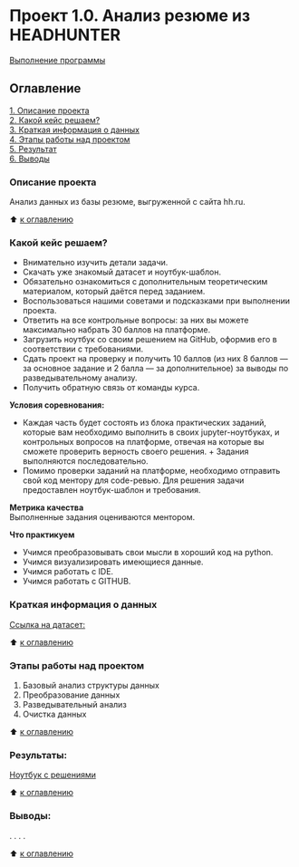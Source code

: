 # Проект 1.0.    Анализ резюме из HEADHUNTER

[Выполнение программы](https://colab.research.google.com/drive/1v0h1UeK9ndtqA3W_PVhGXkAdL9vlmDkd)

## Оглавление  
[1. Описание проекта](https://github.com/PavelZhuravkov/sf_data_science/tree/main/project_1.0/readme.md#Описание-проекта)  
[2. Какой кейс решаем?](https://github.com/PavelZhuravkov/sf_data_science/tree/main/project_0.1/readmydescription.md#Какой-кейс-решаем)  
[3. Краткая информация о данных](https://github.com/PavelZhuravkov/sf_data_science/tree/main/project_0.1/readmydescription.md#Краткая-информация-о-данных)  
[4. Этапы работы над проектом](https://github.com/PavelZhuravkov/sf_data_science/tree/main/project_0.1/readmydescription.md#Этапы-работы-над-проектом)  
[5. Результат](https://github.com/PavelZhuravkov/sf_data_science/tree/main/project_0.1/readmydescription.md#Результат)    
[6. Выводы](https://github.com/PavelZhuravkov/sf_data_science/tree/main/project_0.1/readmydescription.md#Выводы) 

### Описание проекта    
Анализ данных из базы резюме, выгруженной с сайта hh.ru.

:arrow_up: [к оглавлению](https://github.com/PavelZhuravkov/sf_data_science/tree/main/project_0.1/readmydescription.md#Оглавление)


### Какой кейс решаем?    
+  Внимательно изучить детали задачи.
+  Скачать уже знакомый датасет и ноутбук-шаблон.
+  Обязательно ознакомиться с дополнительным теоретическим материалом, который даётся перед заданием.
+  Воспользоваться нашими советами и подсказками при выполнении проекта.
+  Ответить на все контрольные вопросы: за них вы можете максимально набрать 30 баллов на платформе.
+  Загрузить ноутбук со своим решением на GitHub, оформив его в соответствии с требованиями.
+  Сдать проект на проверку и получить 10 баллов (из них 8 баллов — за основное задание и 2 балла — за дополнительное) за выводы по разведывательному анализу.
+  Получить обратную связь от команды курса.

**Условия соревнования:**  
+  Каждая часть будет состоять из блока практических заданий, которые вам необходимо выполнить в своих jupyter-ноутбуках, и контрольных вопросов на платформе, отвечая на которые вы сможете проверить верность своего решения.      +  Задания выполняются последовательно.
+  Помимо проверки заданий на платформе, необходимо отправить свой код ментору для code-ревью. Для решения задачи предоставлен ноутбук-шаблон и требования.

**Метрика качества**     
Выполненные задания оцениваются ментором.

**Что практикуем**     
- Учимся преобразовывать свои мысли в  хороший код на python.
- Учимся визуализировать имеющиеся данные.
- Учимся работать с IDE.
- Учимся работать с GITHUB.

### Краткая информация о данных
[Ссылка на датасет:](_________)
  
:arrow_up: [к оглавлению](https://github.com/PavelZhuravkov/sf_data_science/tree/main/project_0.1/readmydescription.md#Оглавление)


### Этапы работы над проектом  
1. Базовый анализ структуры данных
2. Преобразование данных
3. Разведывательный анализ
4. Очистка данных

:arrow_up: [к оглавлению](https://github.com/PavelZhuravkov/sf_data_science/tree/main/project_0.1/readmydescription.md#Оглавление)


### Результаты:  
[Ноутбук с решениями](________)

:arrow_up: [к оглавлению](https://github.com/PavelZhuravkov/sf_data_science/tree/main/project_0.1/readmydescription.md#Оглавление)


### Выводы:  
. . . .

:arrow_up: [к оглавлению](https://github.com/PavelZhuravkov/sf_data_science/tree/main/project_0.1/readmydescription.md#Оглавление)
